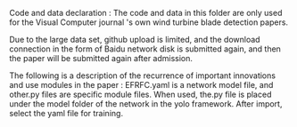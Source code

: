 Code and data declaration : The code and data in this folder are only used for the Visual Computer journal 's own wind turbine blade detection papers. 
 
Due to the large data set, github upload is limited, and the download connection in the form of Baidu network disk is submitted again, and then the paper will be submitted again after admission. 
 
The following is a description of the recurrence of important innovations and use modules in the paper : 
EFRFC.yaml is a network model file, and other.py files are specific module files. When used, the.py file is placed under the model folder of the network in the yolo framework. After import, select the yaml file for training.
